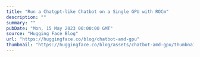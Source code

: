 ```yaml
---
title: "Run a Chatgpt-like Chatbot on a Single GPU with ROCm"
description: ""
summary: ""
pubDate: "Mon, 15 May 2023 00:00:00 GMT"
source: "Hugging Face Blog"
url: "https://huggingface.co/blog/chatbot-amd-gpu"
thumbnail: "https://huggingface.co/blog/assets/chatbot-amd-gpu/thumbnail.png"
---
```


